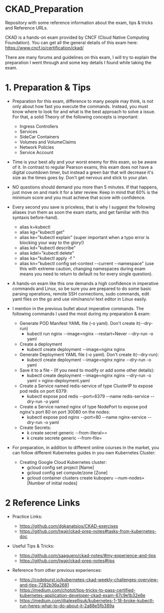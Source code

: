 # CKAD_Preparation
Repository with some reference information about the exam, tips &amp; tricks and Reference URLs.

CKAD is a hands-on exam provided by CNCF (Cloud Native Computing Foundation). You can get all the general details of this exam here:
https://www.cncf.io/certification/ckad/

There are many forums and guidelines on this exam, I will try to explain the preparation I went through and some key details I found while taking the exam.

# 1. Preparation & Tips
  - Preparation for this exam, difference to many people may think, is not only about how fast you execute the commands. Instead, you must know where to look for and what is the best approach to solve a issue. For that, a solid Theory of the following concepts is important:
    - Ingress Controllers
    - Services
    - SideCar Containers
    - Volumes and VolumeClaims
    - Network Policies
    - Service Account
  - Time is your best ally and your worst enemy for this exam, so be aware of it. In contrast to regular Pearson exams, this exam does not have a digital countdown   timer, but instead a green bar that will decrease it's size as the times goes by. Don't get nervous and stick to your plan. 
  - NO questions should demand you more than 5 minutes. If that happens, just move on and mark it for a later review. Keep in mind that 60% is the minimum score and you must achieve that score with confidence. 
  - Every second you save is priceless, that is why I suggest the following aliases (run them as soon the exam starts, and get familiar with this syntaxis before-hand).
    - alias k=kubectl
    - alias kg="kubectl get"
    - alias ke="kubectl explain" (super important when a typo error is blocking your way to the glory!)
    - alias kd="kubectl describe"
    - alias kdel="kubectl delete"
    - alias ka="kubectl apply -f "
    - alias kn="kubectl config set-context --current --namespace" (use this with extreme caution, changing namespaces during exam means you need to return to default ns for every single question).
  - A hands-on exam like this one demands a high confidence in imperative commands and Linux, so be sure you are prepared to do some basic parsing operations, remote SSH connections, sudo commands, edit yaml files on the go and use vim/nano/vi text editor in Linux easily.
  - I mention in the previous bullet about imperative commands. The following commands I used the most during my preparation & exam:
    - Generate POD Manifest YAML file (-o yaml). Don't create it(--dry-run)
        - kubectl run nginx --image=nginx --restart=Never --dry-run -o yaml
    - Create a deployment
        - kubectl create deployment --image=nginx nginx
    - Generate Deployment YAML file (-o yaml). Don't create it(--dry-run):
        - kubectl create deployment --image=nginx nginx --dry-run -o yaml
    - Save it to a file - (If you need to modify or add some other details):
        - kubectl create deployment --image=nginx nginx --dry-run -o yaml > nginx-deployment.yaml
    - Create a Service named redis-service of type ClusterIP to expose pod redis on port 6379:
        - kubectl expose pod redis --port=6379 --name redis-service --dry-run -o yaml
    - Create a Service named nginx of type NodePort to expose pod nginx's port 80 on port 30080 on the nodes:
        - kubectl expose pod nginx --port=80 --name nginx-service --dry-run -o yaml
    - Create Secrets:
        - k create secret generic <secret-name> --from-literal=<key>=<value>
        - k create secrete generic <secret-name> --from-file=<path-to-file>
  - For preparation, in addition to different online courses in the market, you can follow different Kubernetes guides in you own Kubernetes Cluster:
  
    - Creating Google Cloud Kubernetes cluster:
        - gcloud config set project [Name]
        - gcloud config set compute/zone [Zone]
        - gcloud container clusters create kuboperu --num-nodes=[Number of initial nodes]

# 2 Reference Links
  
   - Practice Links:
     - https://github.com/dgkanatsios/CKAD-exercises
     - https://github.com/twajr/ckad-prep-notes#tasks-from-kubernetes-doc
     
   - Useful Tips & Tricks:
     - https://github.com/saaguero/ckad-notes/#my-experience-and-tips
     - https://github.com/twajr/ckad-prep-notes#tips
   
   - Reference from other previous experiences:
     - https://codeburst.io/kubernetes-ckad-weekly-challenges-overview-and-tips-7282b36a2681
     - https://medium.com/chotot/tips-tricks-to-pass-certified-kubernetes-application-developer-ckad-exam-67c9e1b32e6e
     - https://medium.com/@alexellisuk/kubernetes-1-18-broke-kubectl-run-heres-what-to-do-about-it-2a88e5fb389a



    
